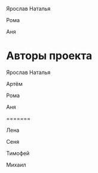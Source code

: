 Ярослав Наталья

Рома


Аня

# Авторы проекта
Ярослав
Наталья

Артём

Рома

Аня

  
=======

Лена

Сеня

Тимофей

Михаил

